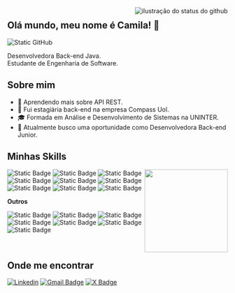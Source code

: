 <img align='right' src="https://github-readme-stats.vercel.app/api?username=camibarbosa&show_icons=true&title_color=D2E3C8&text_color=FBFADA&icon_color=FBFADA&bg_color=436850&cache_seconds=2300" alt="ilustração do status do github">

## Olá mundo, meu nome é Camila! 👋

<img src="https://img.shields.io/static/v1?label=Overview&message=Camila&color=f8efd4&style=for-the-badge&logo=GitHub" alt="Static GitHub">

<p>Desenvolvedora Back-end Java.<br/>Estudante de Engenharia de Software.</p>

## Sobre mim

- 🌱 Aprendendo mais sobre API REST.
- 💼 Fui estagiária back-end na empresa Compass Uol.
- 🎓 Formada em Análise e Desenvolvimento de Sistemas na UNINTER.
- 🚀 Atualmente busco uma oportunidade como Desenvolvedora Back-end Junior.
  
## Minhas Skills

<img align="right" margin-top="50em" height="190em" src="https://github-readme-stats.vercel.app/api/top-langs/?username=camibarbosa&layout=compact&hide_border=true&title_color=D2E3C8&text_color=fbc7d4&bg_color=436850"/>

![Static Badge](https://img.shields.io/badge/-Java-100000?style=for-the-badge&logo=Java&color=%23739072)
![Static Badge](https://img.shields.io/badge/-SpringBoot-100000?style=for-the-badge&logo=SpringBoot&color=%23739072)
![Static Badge](https://img.shields.io/badge/-JavaScript-100000?style=for-the-badge&logo=JavaScript&color=%23739072)
![Static Badge](https://img.shields.io/badge/-HTML-100000?style=for-the-badge&logo=HTML&color=%23739072)
![Static Badge](https://img.shields.io/badge/-CSS-100000?style=for-the-badge&logo=CSS&color=%23739072)
![Static Badge](https://img.shields.io/badge/-TypeScript-100000?style=for-the-badge&logo=TypeScript&logoColor=white&color=%23739072)
![Static Badge](https://img.shields.io/badge/-MYSQL-100000?style=for-the-badge&logo=MYSQL&color=%23739072)
![Static Badge](https://img.shields.io/badge/-PostgreSQL-100000?style=for-the-badge&logo=PostgreSQL&color=%23739072)
![Static Badge](https://img.shields.io/badge/-Docker-100000?style=for-the-badge&logo=Docker&color=%23739072)


**Outros**

![Static Badge](https://img.shields.io/badge/-Insomnia-100000?style=for-the-badge&logo=Insomnia&color=%23739072)
![Static Badge](https://img.shields.io/badge/-Postman-100000?style=for-the-badge&logo=Postman&color=%23739072)
![Static Badge](https://img.shields.io/badge/-Git-100000?style=for-the-badge&logo=Git&color=%23739072)
![Static Badge](https://img.shields.io/badge/-Linux-100000?style=for-the-badge&logo=Linux&color=%23739072)
![Static Badge](https://img.shields.io/badge/-Eclipse-100000?style=for-the-badge&logo=Eclipse&color=%23739072)
![Static Badge](https://img.shields.io/badge/-IntelliJ-100000?style=for-the-badge&logo=IntelliJ&logoColor=white&color=%23739072)
![Static Badge](https://img.shields.io/badge/-Trello-100000?style=for-the-badge&logo=Trello&color=%23739072)

<br/>

## Onde me encontrar
[![Linkedin](https://img.shields.io/badge/-iamcamilabarbosa-blue?style=flat-square&logo=Linkedin&color=%23739072&link=https://www.linkedin.com/in/iamcamilabarbosa/)](https://www.linkedin.com/in/iamcamilabarbosa/)
[![Gmail Badge](https://img.shields.io/badge/-iamcamilabarbosa@email.com-006bed?style=flat-square&logo=Gmail&color=%23739072&link=mailto:iamcamilabarbosa@gmail.comL)](mailto:iamcamilabarbosa@gmail.com)
[![X Badge](https://img.shields.io/badge/-X-333333?style=flat&logo=X&color=%23739072)](https://twitter.com/camicode)

